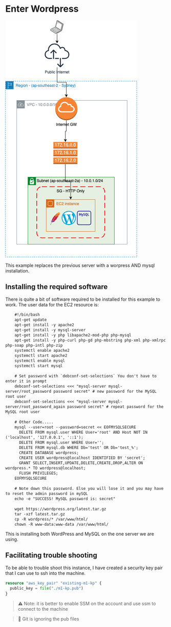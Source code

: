 # Enter Wordpress

![Alt text](arch.png)

This example replaces the previous server with a worpress AND mysql installation.

## Installing the required software
There is quite a bit of software required to be installed for this example to work. The user data for the EC2 resource is:

```shell
    #!/bin/bash
    apt-get update
    apt-get install -y apache2
    apt-get install -y mysql-server
    apt-get install -y php libapache2-mod-php php-mysql
    apt-get install -y php-curl php-gd php-mbstring php-xml php-xmlrpc php-soap php-intl php-zip
    systemctl enable apache2
    systemctl start apache2
    systemctl enable mysql
    systemctl start mysql

    # Set password with `debconf-set-selections` You don't have to enter it in prompt
    debconf-set-selections <<< "mysql-server mysql-server/root_password password secret" # new password for the MySQL root user
    debconf-set-selections <<< "mysql-server mysql-server/root_password_again password secret" # repeat password for the MySQL root user

    # Other Code.....
    mysql --user=root --password=secret << EOFMYSQLSECURE
      DELETE FROM mysql.user WHERE User='root' AND Host NOT IN ('localhost', '127.0.0.1', '::1');
      DELETE FROM mysql.user WHERE User='';
      DELETE FROM mysql.db WHERE Db='test' OR Db='test_%';
      CREATE DATABASE wordpress;
      CREATE USER wordpress@localhost IDENTIFIED BY 'secret';
      GRANT SELECT,INSERT,UPDATE,DELETE,CREATE,DROP,ALTER ON wordpress.* TO wordpress@localhost;
      FLUSH PRIVILEGES;
    EOFMYSQLSECURE

    # Note down this password. Else you will lose it and you may have to reset the admin password in mySQL
    echo -e "SUCCESS! MySQL password is: secret"

    wget https://wordpress.org/latest.tar.gz
    tar -xzf latest.tar.gz
    cp -R wordpress/* /var/www/html/
    chown -R www-data:www-data /var/www/html/
```

This is installing both WordPress and MySQL on the one server we are using.

## Facilitating trouble shooting
To be able to trouble shoot this instance, I have created a security key pair that I can use to ssh into the machine.

```terraform
resource "aws_key_pair" "existing-m1-kp" {
  public_key = file("./m1-kp.pub")
}
```
> ⚠️ Note: it is better to enable SSM on the account and use ssm to connect to the machine

>🙈 Git is ignoring the pub files 
